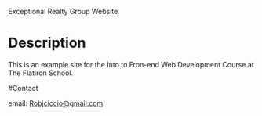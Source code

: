 Exceptional Realty Group Website

# Description

This is an example site for the Into to Fron-end Web Development
Course at The Flatiron School.

#Contact

email: Robjciccio@gmail.com
